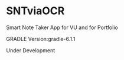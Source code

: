 # SNTviaOCR
Smart Note Taker App for VU and for Portfolio

  GRADLE Version:gradle-6.1.1

  Under Development
